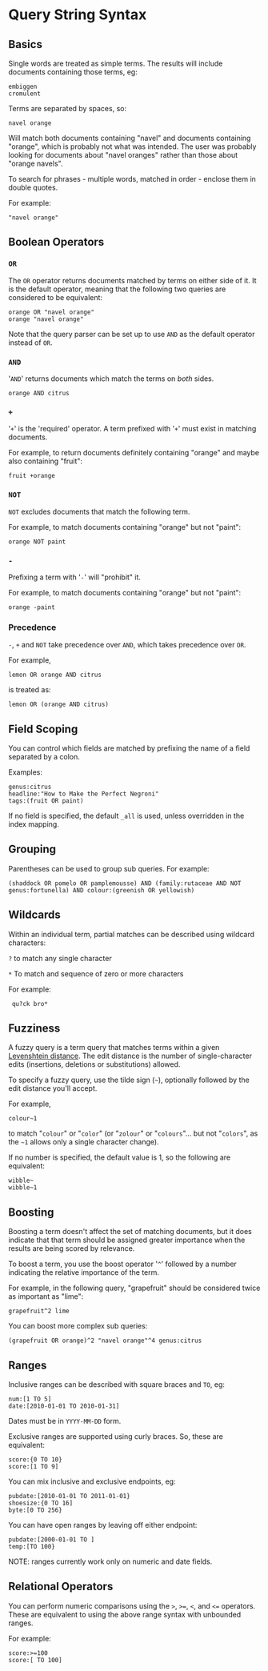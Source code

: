 # Query String Syntax

## Basics

Single words are treated as simple terms. The results will include
documents containing those terms, eg:

    embiggen
    cromulent

Terms are separated by spaces, so:

    navel orange

Will match both documents containing "navel" and documents containing "orange",
which is probably not what was intended. The user was probably looking for
documents about "navel oranges" rather than those about "orange navels".

To search for phrases - multiple words, matched in order - enclose them in double quotes.

For example:

    "navel orange"

## Boolean Operators

### `OR`

The `OR` operator returns documents matched by terms on either side of it.
It is the default operator, meaning that the following two queries are
considered to be equivalent:

    orange OR "navel orange"
    orange "navel orange"

Note that the query parser can be set up to use `AND` as the default operator instead of `OR`.

### `AND`

'`AND`' returns documents which match the terms on *both* sides.

    orange AND citrus

### `+`

'`+`' is the 'required' operator. A term prefixed with '`+`' must exist in matching
documents.

For example, to return documents definitely containing "orange" and maybe also
containing "fruit":

    fruit +orange


### `NOT`

`NOT` excludes documents that match the following term.

For example, to match documents containing "orange" but not "paint":

    orange NOT paint


### `-`

Prefixing a term with '`-`' will "prohibit" it.

For example, to match documents containing "orange" but not "paint":

    orange -paint


### Precedence

`-`, `+` and `NOT` take precedence over `AND`, which takes precedence over `OR`.

For example,

    lemon OR orange AND citrus

is treated as:

    lemon OR (orange AND citrus)



## Field Scoping

You can control which fields are matched by prefixing the name of a field separated by a colon.

Examples:

    genus:citrus
    headline:"How to Make the Perfect Negroni"
    tags:(fruit OR paint)

If no field is specified, the default `_all` is used, unless overridden in the index mapping.


## Grouping

Parentheses can be used to group sub queries.
For example:

    (shaddock OR pomelo OR pamplemousse) AND (family:rutaceae AND NOT genus:fortunella) AND colour:(greenish OR yellowish)

## Wildcards

Within an individual term, partial matches can be described using wildcard characters:

`?` to match any single character

`*` To match and sequence of zero or more characters

For example:

     qu?ck bro*


## Fuzziness

A fuzzy query is a term query that matches terms within a given [Levenshtein distance](https://en.wikipedia.org/wiki/Levenshtein_distance).
The edit distance is the number of single-character edits (insertions, deletions or substitutions) allowed.

To specify a fuzzy query, use the tilde sign (`~`), optionally followed by the edit distance you'll accept.


For example,

    colour~1

to match "`colour`" or "`color`" (or "`zolour`" or "`colours`"... but not "`colors`", as the `~1` allows only a single character change).

If no number is specified, the default value is 1, so the following are equivalent:

    wibble~
    wibble~1



## Boosting

Boosting a term doesn't affect the set of matching documents, but it does
indicate that that term should be assigned greater importance when the
results are being scored by relevance.

To boost a term, you use the boost operator '`^`' followed by a number
indicating the relative importance of the term.

For example, in the following query, "grapefruit" should be considered twice
as important as "lime":

    grapefruit^2 lime

You can boost more complex sub queries:

    (grapefruit OR orange)^2 "navel orange"^4 genus:citrus



## Ranges

Inclusive ranges can be described with square braces and `TO`, eg:

    num:[1 TO 5]
    date:[2010-01-01 TO 2010-01-31]

Dates must be in `YYYY-MM-DD` form.

Exclusive ranges are supported using curly braces. So, these are equivalent:

    score:{0 TO 10}
    score:[1 TO 9]



You can mix inclusive and exclusive endpoints, eg:

    pubdate:[2010-01-01 TO 2011-01-01}
    shoesize:{0 TO 16]
    byte:[0 TO 256}

You can have open ranges by leaving off either endpoint:

    pubdate:[2000-01-01 TO ]
    temp:[TO 100}


NOTE: ranges currently work only on numeric and date fields.


## Relational Operators

You can perform numeric comparisons using the `>`, `>=`, `<`, and `<=` operators.
These are equivalent to using the above range syntax with unbounded ranges.

For example:

    score:>=100
    score:[ TO 100]



